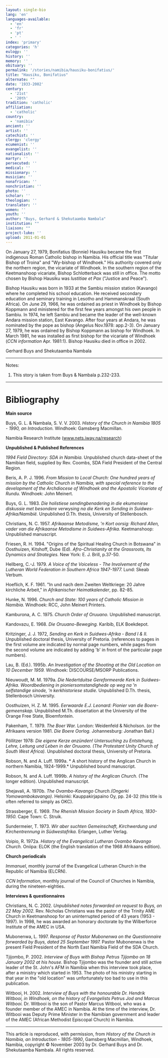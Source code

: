 ```yaml
---
layout: single-bio
lang: 'en'
languages-available:
  - 'en'
  - 'fr'
  - 'pt'
  - ' '
index: 'primary'
categories: 'h'
eulogy: ''
history: ''
memory: ''
obituary: ''
permalink: '/stories/namibia/hausiku-bonifatius/'
title: "Hausiku, Bonifatius"
alternate: ""
date: '1933-2002'
century:
  - '21st'
  - '20th'
tradition: 'catholic'
affiliation:
  - 'catholic'
country:
  - 'namibia'
ancient: ''
artist: ''
catechist: ''
clergy: 'clergy'
ecumenist: ''
evangelist: ''
nationalist: ''
martyr: ''
persecuted: ''
medical: ''
missionary: ''
musician: ''
nonafrican: ''
nonchristian: ''
photo: ''
scholar: ''
theologian: ''
translator: ''
women: ''
youth: ''
author: "Buys, Gerhard & Shekutaamba Nambala"
institution: ""
liaison: ""
project-luke: ''
upload: 2011-01-01
---
```




On January 27, 1979, Bonifatius (Bonnie) Hausiku became the first indigenous Roman Catholic bishop in Namibia.  His official title was "Titular Bishop of Troina" and "Wy-bishop of Windhoek."  His authority covered only the northern region, the vicariate of Windhoek.  In the southern region of the Keetmanshoop vicariate, Bishop Schlotterback was still in office.  The motto chosen by Bishop Hausiku was *Iustitiae et Pax* ("Justice and Peace").

Bishop Hausiku was born in 1933 at the Sambiu mission station (Kavango) where he completed his school education.  He received secondary education and seminary training in Lesotho and Hammanskraal (South Africa).  On June 29, 1966, he was ordained as priest in Windhoek by Bishop Koppmann and ministered for the first few years amongst his own people in Sambiu.  In 1974, he left Sambiu and became the leader of the well-known Andara mission station, East Kavango.  After four years at Andara, he was nominated by the pope as bishop (Angelus Nov.1978: app.2-3).  On January 27, 1979, he was ordained by Bishop Koppmann as bishop for Windhoek.  In March 1981, he was installed as first bishop for the vicariate of Windhoek (*CCN information* Apr. 1981:1).   Bishop Hausiku died in office in 2002.

Gerhard Buys and Shekutaamba Nambala

---

Notes:

1. This story is taken from Buys & Nambala p.232-233.

---

# Bibliography

**Main source**

Buys, G. L. & Nambala, S. V. V. 2003. *History of the Church in Namibia 1805 - 1990, an Introduction.*
Windhoek: Gamsberg Macmillan.

Namibia Research Institute (www.nets.iway.na/research)

**Unpublished & Published References**

*1994 Field Directory: SDA in Namibia.*  Unpublished church data-sheet of the Namibian field, supplied
by Rev. Coombs, SDA Field President of the Central Region.

Beris, A. P. J. 1996.  *From Mission to Local Church: One hundred years of mission by the Catholic Church in Namibia, with special reference to the development of the Archdiocese of Windhoek and the Apostolic Vicariate of Rundu.*  Windhoek: John Meinert.

Buys, G. L. 1983. *Die holistiese sendingbenadering in die ekumeniese diskussie met besondere verwysing na die Kerk en Sending in Suidwes-Afrika/Namibië.* Unpublished D.Th. thesis, University of Stellenbosch.

Christians, N. C. 1957. *Afrikaanse Metodisme, 'n Kort oorsig: Richard Allen, vader van die Afrikaanse Metodisme in Suidwes-Afrika.* Keetmanshoop: Unpublished manuscript.

Friesen, R. H. 1994. "Origins of the Spiritual Healing Church in Botswana" in Oosthuizen, Kitshoff, Dube (Ed). *Afro-Christianity at the Grassroots, Its Dynamics and Strategies.*  New York: E. J. Brill, p.37-50.

Hellberg, C.-J. 1979.  *A Voice of the Voiceless - The Involvement of the Lutheran World Federation in Southern Africa 1947-1977.*  Lund: Skeab Verbum.

Hoeflich, K. F. 1961.  "In und nach dem Zweiten Weltkriege: 20 Jahre kirchliche Arbeit," in *Afrikanischer Heimatkalender*, pp. 82-85.

Hunke, N. 1996. *Church and State: 100 years of Catholic Mission in Namibia.*  Windhoek: RCC, John Meinert Printers.

Kamburona, A. C. 1975.  *Church Order of Oruuano.* Unpublished manuscript.

Kandovazu, E. 1968.  *Die Oruuano-Beweging.* Karibib, ELK Boekdepot.

Kritzinger, J. J. 1972,  *Sending en Kerk in Suidwes-Afrika - Band I & II.*  Unpublished doctoral thesis,
University of Pretoria.  (references to pages in the first volume are indicated by normal page numbers, while pages  from the second volume are indicated by adding 'b' in front of the particular page numbers).

Lau, B. (Ed.). 1995b.  *An Investigation of the Shooting at the Old Location on 10 December 1959.*  Windhoek: DISCOURSE/MSORP Publications.

Nieuwoudt, M. M. 1979a. *Die Nedertduitse Gereformeerde Kerk in Suidwes-Afrika. Woordbediening in pioniersomstandighede op weg na 'n selfstandige sinode, 'n kerkhistoriese studie.* Unpublished D.Th. thesis, Stellenbosch University.

Oosthuizen, H. Z. M. 1995.  *Eerwaarde E.J. Leonard: Pionier van die Boere-gemeenskap.*  Unpublished M.Th.
dissertation at the University of the Orange Free State, Bloemfontein.

Pakenham, T. 1979.  *The Boer War.* London: Weidenfeld & Nicholson.  (or the Afrikaans version 1981.
*Die Boere Oorlog.* Johannesburg: Jonathan Ball.)

Pöllitzer 1978: *Die eigene Kerze anzünden! Untersuching zu Entstehung, Lehre, Leitung und Leben in der Oruuano. (The Protestant Unity Church of South West Africa).* Unpublished doctoral thesis, University of Pretoria.

Robson, N. and A. Luff. 1999a.  * A short history of the Anglican Church in northern Namibia, 1924-1999.*  Unpublished bound manuscript.

Robson, N. and A. Luff. 1999b.  *A history of the Anglican Church.*  (The longer edition).  Unpublished manuscript.

Shejavali, A. 1970b.  *The Ovambo-Kavango Church.(Ongerki Yomowambokavango).* Helsinki:
Kauppakirjapaino Oy, pp. 24-32 (this title is often referred to simply as OKC).

Strassberger, E. 1969. *The Rhenish Mission Society in South Africa, 1830-1950.* Cape Town: C. Struik.

Sundermeier, T. 1973. *Wir aber suchten Gemeinschaft, Kirchwerdung und Kirchentrennung in Südwestafrika.* Erlangen, Luther Verlag.

Voipio, R. 1972a. *History of the Evangelical Lutheran Ovambo Kavango Church.* Oniipa: ELOK (the
English translation of the 1968 Afrikaans edition).

**Church periodicals**

*Immanuel*, monthly journal of the Evangelical Lutheran Church in the Republic of Namibia (ELCRN).

*CCN Information*, monthly journal of the Council of Churches in Namibia, during the nineteen-eighties.

**Interviews & questionnaires**

Christians, N. C. 2002.  *Unpublished notes forwarded on request to Buys, on 22 May 2002.*  Rev. Nicholas Christians was the pastor of the Trinity AME Church in Keetmanshoop for an uninterrupted period of 43 years (1953 - 1997).  In 1998, he was awarded an honorary doctorate by the Wilberforce Institute of the AMEC in USA.

Mubonenwa, L. 1997. *Response of Pastor Mubonenwa on the Questionnaire forwarded by Buys, dated 25 September 1997.* Pastor Mubonenwa is the present Field President of the North East Namibia Field of the SDA Church.

Tjijombo, P. 2002.  *Interview of Buys with Bishop Petrus Tjijombo on 18 January 2002 at his house.*  Bishop Tjijombo was the founder and still active leader of the St. John's AFM in Namibia when this interview took place, after a ministry which started in 1953.  The photo of his ministry starting in that year in the "old location" was unfortunately too bad to use in this publication.

Witbooi, H. 2002.  *Interview of Buys with the honourable Dr. Hendrik Witbooi, in Windhoek, on the
history of Evangelists Petrus Jod and Marcus Witbooi.*  Dr. Witbooi is the son of Pastor Marcus Witbooi, who was a founder member of the AMEC in Namibia.  At the time of the interview, Dr. Witbooi was Deputy Prime Minister in the Namibian government and leader of the AMEC (African Methodist Episcopal Church) in Namibia.

---

This article is reproduced, with permission, from  *History of the Church in Namibia, an Introduction - 1805-1990*, Gamsberg Macmillan, Windhoek, Namibia, copyright &copy; November 2003 by Dr. Gerhard Buys and Dr. Shekutaamba Nambala.    All rights reserved.
